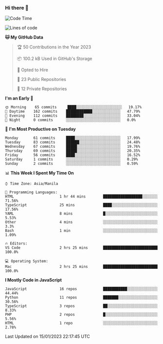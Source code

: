 ### Hi there 👋

<!--START_SECTION:waka-->
![Code Time](http://img.shields.io/badge/Code%20Time-2%20hrs%2025%20mins-blue)

![Lines of code](https://img.shields.io/badge/From%20Hello%20World%20I%27ve%20Written-45%20Thousand%20lines%20of%20code-blue)

**🐱 My GitHub Data** 

> 🏆 50 Contributions in the Year 2023
 > 
> 📦 100.2 kB Used in GitHub's Storage 
 > 
> 💼 Opted to Hire
 > 
> 📜 23 Public Repositories 
 > 
> 🔑 12 Private Repositories  
 > 
**I'm an Early 🐤** 

```text
🌞 Morning    65 commits     ████░░░░░░░░░░░░░░░░░░░░░   19.17% 
🌆 Daytime    162 commits    ████████████░░░░░░░░░░░░░   47.79% 
🌃 Evening    112 commits    ████████░░░░░░░░░░░░░░░░░   33.04% 
🌙 Night      0 commits      ░░░░░░░░░░░░░░░░░░░░░░░░░   0.0%

```
📅 **I'm Most Productive on Tuesday** 

```text
Monday       61 commits     ████░░░░░░░░░░░░░░░░░░░░░   17.99% 
Tuesday      83 commits     ██████░░░░░░░░░░░░░░░░░░░   24.48% 
Wednesday    67 commits     █████░░░░░░░░░░░░░░░░░░░░   19.76% 
Thursday     69 commits     █████░░░░░░░░░░░░░░░░░░░░   20.35% 
Friday       56 commits     ████░░░░░░░░░░░░░░░░░░░░░   16.52% 
Saturday     1 commits      ░░░░░░░░░░░░░░░░░░░░░░░░░   0.29% 
Sunday       2 commits      ░░░░░░░░░░░░░░░░░░░░░░░░░   0.59%

```


📊 **This Week I Spent My Time On** 

```text
⌚︎ Time Zone: Asia/Manila

💬 Programming Languages: 
HTML                     1 hr 44 mins        ██████████████████░░░░░░░   71.56% 
TypeScript               25 mins             ████░░░░░░░░░░░░░░░░░░░░░   17.56% 
YAML                     8 mins              █░░░░░░░░░░░░░░░░░░░░░░░░   5.53% 
Other                    4 mins              ░░░░░░░░░░░░░░░░░░░░░░░░░   3.3% 
Bash                     1 min               ░░░░░░░░░░░░░░░░░░░░░░░░░   1.09%

🔥 Editors: 
VS Code                  2 hrs 25 mins       █████████████████████████   100.0%

💻 Operating System: 
Mac                      2 hrs 25 mins       █████████████████████████   100.0%

```

**I Mostly Code in JavaScript** 

```text
JavaScript               16 repos            ███████████░░░░░░░░░░░░░░   44.44% 
Python                   11 repos            ███████░░░░░░░░░░░░░░░░░░   30.56% 
TypeScript               3 repos             ██░░░░░░░░░░░░░░░░░░░░░░░   8.33% 
PHP                      2 repos             █░░░░░░░░░░░░░░░░░░░░░░░░   5.56% 
HTML                     1 repo              ░░░░░░░░░░░░░░░░░░░░░░░░░   2.78%

```



 Last Updated on 15/01/2023 22:17:45 UTC
<!--END_SECTION:waka-->
